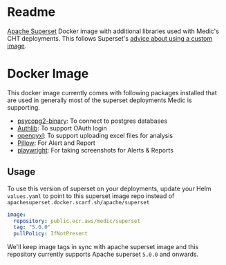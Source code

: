 # Readme

[Apache Superset](https://superset.apache.org/) Docker image with additional libraries used with Medic's CHT deployments. This follows Superset's [advice about using a custom image](https://superset.apache.org/docs/installation/docker-builds/#building-your-own-production-docker-image).

# Docker Image
This docker image currently comes with following packages installed that are used in generally most of the superset deployments Medic is supporting. 

- [psycopg2-binary](https://pypi.org/project/psycopg2-binary/): To connect to postgres databases
- [Authlib](https://docs.authlib.org/en/latest/): To support OAuth login
- [openpyxl](https://pypi.org/project/openpyxl/): To support uploading excel files for analysis
- [Pillow](https://pypi.org/project/pillow/): For Alert and Report
- [playwright](https://pypi.org/project/playwright/): For taking screenshots for Alerts & Reports

## Usage
To use this version of superset on your deployments, update your Helm `values.yaml` to point to this superset image repo instead of `apachesuperset.docker.scarf.sh/apache/superset`

```yaml
image:
  repository: public.ecr.aws/medic/superset
  tag: "5.0.0"
  pullPolicy: IfNotPresent
```

We'll keep image tags in sync with apache superset image and this repository currently supports Apache superset `5.0.0` and onwards. 